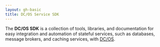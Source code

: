 ```yaml
---
layout: gh-basic
title: DC/OS Service SDK
---
```

The __DC/OS SDK__ is a collection of tools, libraries, and documentation for easy integration and automation of stateful services, such as databases, message brokers, and caching services, with [DC/OS](https://dcos.io/).
